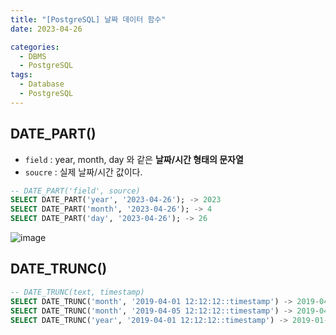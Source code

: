 ```yaml
---
title: "[PostgreSQL] 날짜 데이터 함수"
date: 2023-04-26

categories:
  - DBMS
  - PostgreSQL
tags:
  - Database
  - PostgreSQL
---
```


## DATE_PART()
- `field` : year, month, day 와 같은 **날짜/시간 형태의 문자열**
- `soucre` : 실제 날짜/시간 값이다.

```sql
-- DATE_PART('field', source)
SELECT DATE_PART('year', '2023-04-26'); -> 2023
SELECT DATE_PART('month', '2023-04-26'); -> 4
SELECT DATE_PART('day', '2023-04-26'); -> 26
```

![image](https://user-images.githubusercontent.com/100760303/234484079-60cfa7df-f4a4-4310-b2f9-a32c3d15f0f7.png)

## DATE_TRUNC()
```sql
-- DATE_TRUNC(text, timestamp)
SELECT DATE_TRUNC('month', '2019-04-01 12:12:12::timestamp') -> 2019-04-01 00:00:00
SELECT DATE_TRUNC('month', '2019-04-05 12:12:12::timestamp') -> 2019-04-01 00:00:00
SELECT DATE_TRUNC('year', '2019-04-01 12:12:12::timestamp') -> 2019-01-01 00:00:00
```
